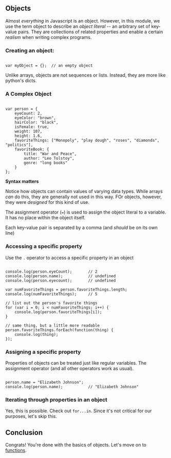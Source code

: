 ## Objects

Almost _everything_ in Javascript is an object. However, in this module, we use the term object to describe an _object literal_ -- an arbitrary set of key-value pairs. They are collections of related properties and enable a certain _realism_ when writing complex programs.

### Creating an object:

```{javascript}

var myObject = {};  // an empty object

```

Unlike arrays, objects are not sequences or lists. Instead, they are more like python's dicts. 

### A Complex Object

```{javascript}

var person = {
    eyeCount: 2,
    eyeColor: "brown",
    hairColor: "black",
    isFemale: true,
    weight: 107,
    height: 1.6,
    favoriteThings: ["Monopoly", "play dough", "roses", "diamonds", "politics"],
    favoriteBook: {
        title: "War and Peace",
        author: "Leo Tolstoy",
        genre: "long books"        
    }
};

```

**Syntax matters**

Notice how objects can contain values of varying data types. While arrays _can_ do this, they are generally not used in this way. FOr objects, however, they were _designed_ for this kind of use.

The assignment operator (`=`) is used to assign the object literal to a variable. It has no place within the object itself.

Each key-value pair is separated by a comma (and _should_ be on its own line)

### Accessing a specific property

Use the `.` operator to access a specific property in an object
 
```{javascript}

console.log(person.eyeCount);       // 2
console.log(person.name);           // undefined
console.log(person.eyecount);       // undefined

var numFavoriteThings = person.favoriteThings.length;
console.log(numFavoriteThings);     // 5

// list out the person's favorite things
for (var i = 0; i < numFavoriteThings; i++) {
    console.log(person.favoriteThings[i]);
}

// same thing, but a little more readable
person.favoriteThings.forEach(function(thing) {
    console.log(thing); 
});

```

### Assigning a specific property

Properties of objects can be treated just like regular variables. The assignment operator (and all other operators work as usual).

```{javascript}

person.name = "Elizabeth Johnson";
console.log(person.name);           // "Elizabeth Johnson"

```

### Iterating through properties in an object

Yes, this is possible. Check out `for...in`. Since it's not critical for our purposes, let's skip this.

## Conclusion

Congrats! You're done with the basics of objects. Let's move on to [functions](../07_functions/functions.md).

